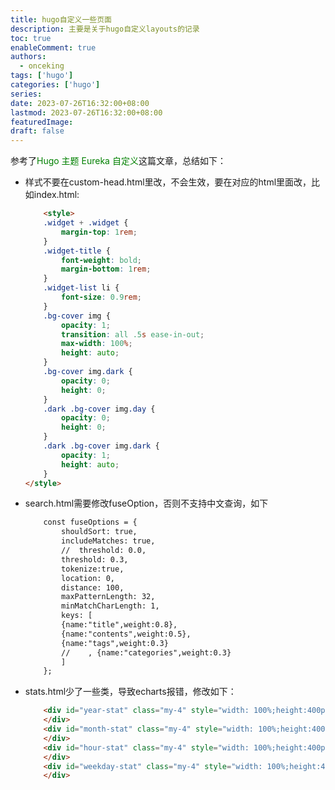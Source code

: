 ```yaml
---
title: hugo自定义一些页面
description: 主要是关于hugo自定义layouts的记录
toc: true
enableComment: true
authors:
  - onceking 
tags: ['hugo']
categories: ['hugo']
series:
date: 2023-07-26T16:32:00+08:00
lastmod: 2023-07-26T16:32:00+08:00
featuredImage:
draft: false
---
```


参考了<a href="https://imnerd.org/custom-hugo-theme-eureka.html" style="color: green; text-decoration: none;">Hugo 主题 Eureka 自定义</a>这篇文章，总结如下：

- 样式不要在custom-head.html里改，不会生效，要在对应的html里面改，比如index.html:
    ```html
        <style>
        .widget + .widget {
            margin-top: 1rem;
        }
        .widget-title {
            font-weight: bold;
            margin-bottom: 1rem;
        }
        .widget-list li {
            font-size: 0.9rem;
        }
        .bg-cover img {
            opacity: 1;
            transition: all .5s ease-in-out;
            max-width: 100%;
            height: auto;
        }
        .bg-cover img.dark {
            opacity: 0;
            height: 0;
        }
        .dark .bg-cover img.day {
            opacity: 0;
            height: 0;
        }
        .dark .bg-cover img.dark {
            opacity: 1;
            height: auto;
        }
    </style>
    ```
- search.html需要修改fuseOption，否则不支持中文查询，如下
    ```html
        const fuseOptions = {
            shouldSort: true,
            includeMatches: true,
            //  threshold: 0.0,
            threshold: 0.3,
            tokenize:true,
            location: 0,
            distance: 100,
            maxPatternLength: 32,
            minMatchCharLength: 1,
            keys: [
            {name:"title",weight:0.8},
            {name:"contents",weight:0.5},
            {name:"tags",weight:0.3}
            //    , {name:"categories",weight:0.3}
            ]
        };
    ```
  
- stats.html少了一些类，导致echarts报错，修改如下：
    ```html
        <div id="year-stat" class="my-4" style="width: 100%;height:400px;">
        </div>
        <div id="month-stat" class="my-4" style="width: 100%;height:400px;">
        </div>
        <div id="hour-stat" class="my-4" style="width: 100%;height:400px;">
        </div>
        <div id="weekday-stat" class="my-4" style="width: 100%;height:400px;">
        </div>
    ```